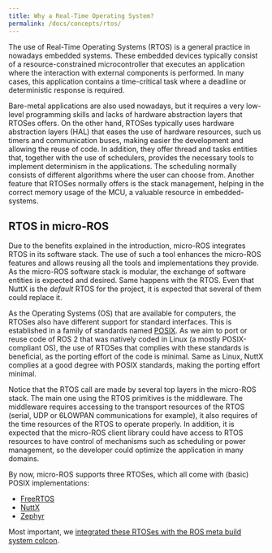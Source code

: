 ```yaml
---
title: Why a Real-Time Operating System?
permalink: /docs/concepts/rtos/
---
```


The use of Real-Time Operating Systems (RTOS) is a general practice in nowadays embedded systems. These embedded devices typically consist of a resource-constrained microcontroller that executes an application where the interaction with external components is performed. In many cases, this application contains a time-critical task where a deadline or deterministic response is required.

Bare-metal applications are also used nowadays, but it requires a very low-level programming skills and lacks of hardware abstraction layers that RTOSes offers. On the other hand, RTOSes typically uses hardware abstraction layers (HAL) that eases the use of hardware resources, such us timers and communication buses, making easier the development and allowing the reuse of code. In addition, they offer thread and tasks entities that, together with the use of schedulers, provides the necessary tools to implement determinism in the applications. The scheduling normally consists of different algorithms where the user can choose from. Another feature that RTOSes normally offers is the stack management, helping in the correct memory usage of the MCU, a valuable resource in embedded-systems.

## RTOS in micro-ROS

Due to the benefits explained in the introduction, micro-ROS integrates RTOS in its software stack. The use of such a tool enhances the micro-ROS features and allows reusing all the tools and implementations they provide. As the micro-ROS software stack is modular, the exchange of software entities is expected and desired. Same happens with the RTOS. Even that NuttX is the *default* RTOS for the project, it is expected that several of them could replace it.

As the Operating Systems (OS) that are available for computers, the RTOSes also have different support for standard interfaces. This is established in a family of standards named [POSIX](https://pubs.opengroup.org/onlinepubs/9699919799/). As we aim to port or reuse code of ROS 2 that was natively coded in Linux (a mostly POSIX-compliant OS), the use of RTOSes that complies with these standards is beneficial, as the porting effort of the code is minimal. Same as Linux, NuttX complies at a good degree with POSIX standards, making the porting effort minimal.

Notice that the RTOS call are made by several top layers in the micro-ROS stack. The main one using the RTOS primitives is the middleware. The middleware requires accessing to the transport resources of the RTOS (serial, UDP or 6LOWPAN communications for example), it also requires of the time resources of the RTOS to operate properly. In addition, it is expected that the micro-ROS client library could have access to RTOS resources to have control of mechanisms such as scheduling or power management, so the developer could optimize the application in many domains.

By now, micro-ROS supports three RTOSes, which all come with (basic) POSIX implementations:

* [FreeRTOS](FreeRTOS/)
* [NuttX](NuttX/)
* [Zephyr](Zephyr/)

Most important, we [integrated these RTOSes with the ROS meta build system colcon](integration_with_colcon/).
